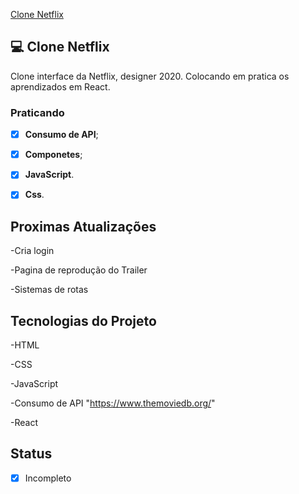 <a href='https://clone-netflix-felipeleopoldino.netlify.app/'>Clone Netflix</a>

## 💻 Clone Netflix

Clone interface da  Netflix, designer 2020.
Colocando em pratica os aprendizados em React.


### Praticando

- [x] **Consumo de API**;

- [x] **Componetes**;

- [x] **JavaScript**.

- [x] **Css**.

## Proximas Atualizações

-Cria login

-Pagina de reprodução do Trailer

-Sistemas de rotas
## Tecnologias do Projeto

-HTML

-CSS

-JavaScript

-Consumo de API "https://www.themoviedb.org/"

-React


## Status

- [x] Incompleto
